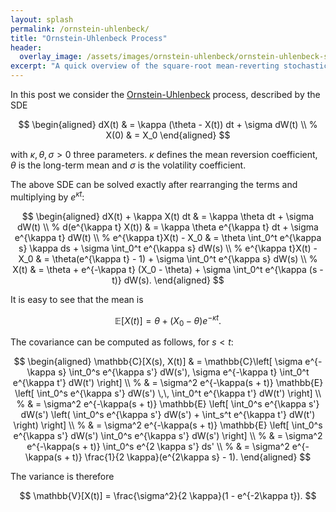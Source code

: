```yaml
---
layout: splash
permalink: /ornstein-uhlenbeck/
title: "Ornstein-Uhlenbeck Process"
header:
  overlay_image: /assets/images/ornstein-uhlenbeck/ornstein-uhlenbeck-splash.jpeg
excerpt: "A quick overview of the square-root mean-reverting stochastic differential equation"
---
```


In this post we consider the [Ornstein-Uhlenbeck](https://en.wikipedia.org/wiki/Ornstein%E2%80%93Uhlenbeck_process) process, described by the SDE

$$
\begin{aligned}
dX(t) & = \kappa (\theta - X(t)) dt + \sigma dW(t) \\
%
X(0) & = X_0
\end{aligned}
$$

with $\kappa, \theta, \sigma > 0$ three parameters. $\kappa$ defines the mean reversion coefficient, $\theta$ is the long-term mean and $\sigma$ is the volatility coefficient.

The above SDE can be solved exactly after rearranging the terms and multiplying by $e^{\kappa t}$:

$$
\begin{aligned}
dX(t) + \kappa X(t) dt & = \kappa \theta dt + \sigma dW(t) \\
%
d(e^{\kappa t} X(t)) & = \kappa \theta e^{\kappa t} dt + \sigma e^{\kappa t} dW(t) \\
%
e^{\kappa t}X(t) - X_0 & = \theta \int_0^t e^{\kappa s} \kappa ds + 
    \sigma \int_0^t e^{\kappa s} dW(s) \\
%
e^{\kappa t}X(t) - X_0 & = \theta(e^{\kappa t} - 1) + \sigma \int_0^t e^{\kappa s} dW(s) \\
%
X(t) & = \theta + e^{-\kappa t} (X_0 - \theta) + \sigma \int_0^t e^{\kappa (s - t)} dW(s).
\end{aligned}
$$

It is easy to see that the mean is

$$
\mathbb{E}[X(t)] = \theta + (X_0 - \theta) e^{-\kappa t}.
$$

The covariance can be computed as follows, for $s < t$:

$$
\begin{aligned}
\mathbb{C}[X(s), X(t)] & = \mathbb{C}\left[
    \sigma e^{-\kappa s} \int_0^s e^{\kappa s'} dW(s'), 
    \sigma e^{-\kappa t} \int_0^t e^{\kappa t'} dW(t') 
\right] \\
%
& = \sigma^2 e^{-\kappa(s + t)} \mathbb{E} \left[
    \int_0^s e^{\kappa s'} dW(s') \,\,
    \int_0^t e^{\kappa t'} dW(t')
\right] \\
%
& = \sigma^2 e^{-\kappa(s + t)} \mathbb{E} \left[
    \int_0^s e^{\kappa s'} dW(s')
    \left( \int_0^s e^{\kappa s'} dW(s') + \int_s^t e^{\kappa t'} dW(t') \right)
\right] \\
%
& = \sigma^2 e^{-\kappa(s + t)} \mathbb{E} \left[
    \int_0^s e^{\kappa s'} dW(s')
    \int_0^s e^{\kappa s'} dW(s')
\right] \\
% 
& = \sigma^2 e^{-\kappa(s + t)} \int_0^s e^{2 \kappa s'} ds' \\
%
& = \sigma^2 e^{-\kappa(s + t)} \frac{1}{2 \kappa}(e^{2\kappa s} - 1).
\end{aligned}
$$

The variance is therefore

$$
\mathbb{V}[X(t)] = \frac{\sigma^2}{2 \kappa}(1 - e^{-2\kappa t}).
$$

